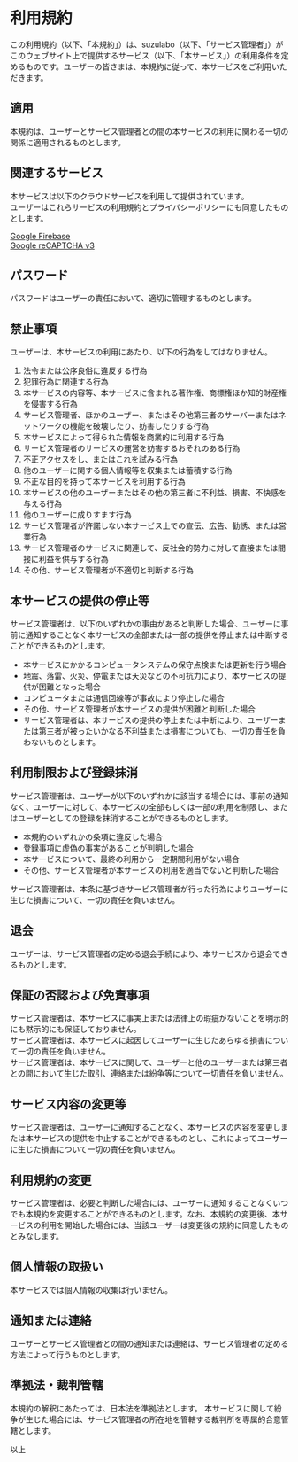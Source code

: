 # 利用規約

この利用規約（以下、「本規約」）は、suzulabo（以下、「サービス管理者」）がこのウェブサイト上で提供するサービス（以下、「本サービス」）の利用条件を定めるものです。ユーザーの皆さまは、本規約に従って、本サービスをご利用いただきます。

## 適用

本規約は、ユーザーとサービス管理者との間の本サービスの利用に関わる一切の関係に適用されるものとします。  

## 関連するサービス

本サービスは以下のクラウドサービスを利用して提供されています。  
ユーザーはこれらサービスの利用規約とプライバシーポリシーにも同意したものとします。

[Google Firebase](https://firebase.google.com/?hl=ja)  
[Google reCAPTCHA v3](https://www.google.com/recaptcha/about/)


## パスワード

パスワードはユーザーの責任において、適切に管理するものとします。  

## 禁止事項

ユーザーは、本サービスの利用にあたり、以下の行為をしてはなりません。

1. 法令または公序良俗に違反する行為
1. 犯罪行為に関連する行為
1. 本サービスの内容等、本サービスに含まれる著作権、商標権ほか知的財産権を侵害する行為
1. サービス管理者、ほかのユーザー、またはその他第三者のサーバーまたはネットワークの機能を破壊したり、妨害したりする行為
1. 本サービスによって得られた情報を商業的に利用する行為
1. サービス管理者のサービスの運営を妨害するおそれのある行為
1. 不正アクセスをし、またはこれを試みる行為
1. 他のユーザーに関する個人情報等を収集または蓄積する行為
1. 不正な目的を持って本サービスを利用する行為
1. 本サービスの他のユーザーまたはその他の第三者に不利益、損害、不快感を与える行為
1. 他のユーザーに成りすます行為
1. サービス管理者が許諾しない本サービス上での宣伝、広告、勧誘、または営業行為
1. サービス管理者のサービスに関連して、反社会的勢力に対して直接または間接に利益を供与する行為
1. その他、サービス管理者が不適切と判断する行為

## 本サービスの提供の停止等

サービス管理者は、以下のいずれかの事由があると判断した場合、ユーザーに事前に通知することなく本サービスの全部または一部の提供を停止または中断することができるものとします。

* 本サービスにかかるコンピュータシステムの保守点検または更新を行う場合
* 地震、落雷、火災、停電または天災などの不可抗力により、本サービスの提供が困難となった場合
* コンピュータまたは通信回線等が事故により停止した場合
* その他、サービス管理者が本サービスの提供が困難と判断した場合
* サービス管理者は、本サービスの提供の停止または中断により、ユーザーまたは第三者が被ったいかなる不利益または損害についても、一切の責任を負わないものとします。

## 利用制限および登録抹消

サービス管理者は、ユーザーが以下のいずれかに該当する場合には、事前の通知なく、ユーザーに対して、本サービスの全部もしくは一部の利用を制限し、またはユーザーとしての登録を抹消することができるものとします。

* 本規約のいずれかの条項に違反した場合
* 登録事項に虚偽の事実があることが判明した場合
* 本サービスについて、最終の利用から一定期間利用がない場合
* その他、サービス管理者が本サービスの利用を適当でないと判断した場合

サービス管理者は、本条に基づきサービス管理者が行った行為によりユーザーに生じた損害について、一切の責任を負いません。

## 退会

ユーザーは、サービス管理者の定める退会手続により、本サービスから退会できるものとします。

## 保証の否認および免責事項

サービス管理者は、本サービスに事実上または法律上の瑕疵がないことを明示的にも黙示的にも保証しておりません。  
サービス管理者は、本サービスに起因してユーザーに生じたあらゆる損害について一切の責任を負いません。  
サービス管理者は、本サービスに関して、ユーザーと他のユーザーまたは第三者との間において生じた取引、連絡または紛争等について一切責任を負いません。

## サービス内容の変更等

サービス管理者は、ユーザーに通知することなく、本サービスの内容を変更しまたは本サービスの提供を中止することができるものとし、これによってユーザーに生じた損害について一切の責任を負いません。

## 利用規約の変更

サービス管理者は、必要と判断した場合には、ユーザーに通知することなくいつでも本規約を変更することができるものとします。なお、本規約の変更後、本サービスの利用を開始した場合には、当該ユーザーは変更後の規約に同意したものとみなします。

## 個人情報の取扱い

本サービスでは個人情報の収集は行いません。  

## 通知または連絡

ユーザーとサービス管理者との間の通知または連絡は、サービス管理者の定める方法によって行うものとします。


## 準拠法・裁判管轄

本規約の解釈にあたっては、日本法を準拠法とします。
本サービスに関して紛争が生じた場合には、サービス管理者の所在地を管轄する裁判所を専属的合意管轄とします。

以上